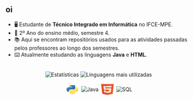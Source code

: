 ## oi

- 🖥️ Estudante de **Técnico Integrado em Informática** no IFCE-MPE.
- 🎒 2º Ano do ensino médio, semestre 4.
- 📚 Aqui se encontram repositórios usados para as atividades passadas pelos professores ao longo dos semestres.
- ⌨️ Atualmente estudando as linguagens **Java** e **HTML**.

<br>

<div align="center">
<img alt="Estatísticas" src="https://github-readme-stats.vercel.app/api?username=willyamandrade&show_icons=true&theme=holi&locale=pt-br&border_radius=15"/>
<img alt="Linguagens mais utilizadas" src="https://github-readme-stats.vercel.app/api/top-langs/?username=willyamandrade&border_radius=15&layout=compact&theme=holi&locale=pt-br"/>
</div>

<div align="center" style="display: inline_block"><br>
  <img align="center" alt="Python" height="30" width="40" src="https://raw.githubusercontent.com/devicons/devicon/master/icons/python/python-original.svg">
  <img align="center" Alt="Java" height="30" width="40" src="https://cdn.jsdelivr.net/gh/devicons/devicon@latest/icons/java/java-original.svg">
  <img align="center" alt="HTML" height="30" width="40" src="https://raw.githubusercontent.com/devicons/devicon/master/icons/html5/html5-original.svg">
  <img align="center" alt="SQL" height="30" width="40" src="https://cdn.jsdelivr.net/gh/devicons/devicon@latest/icons/azuresqldatabase/azuresqldatabase-original.svg">
</div>
